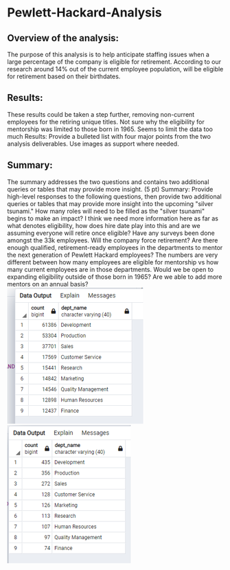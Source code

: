 # Pewlett-Hackard-Analysis

## Overview of the analysis: ##
The purpose of this analysis is to help anticipate staffing issues when a large percentage of the company is eligible for retirement. According to our research around 14% out of the current employee population, will be eligible for retirement based on their birthdates.

## Results: ##

These results could be taken a step further, removing non-current employees for the retiring unique titles.
Not sure why the eligibility for mentorship was limited to those born in 1965. Seems to limit the data too much
Results: Provide a bulleted list with four major points from the two analysis deliverables. Use images as support where needed.

## Summary: ##

The summary addresses the two questions and contains two additional queries or tables that may provide more insight. (5 pt)
Summary: Provide high-level responses to the following questions, then provide two additional queries or tables that may provide more insight into the upcoming "silver tsunami."
How many roles will need to be filled as the "silver tsunami" begins to make an impact? I think we need more information here as far as what denotes eligibility, how does hire date play into this and are we assuming everyone will retire once eligible? Have any surveys been done amongst the 33k employees. Will the company force retirement? 
Are there enough qualified, retirement-ready employees in the departments to mentor the next generation of Pewlett Hackard employees? The numbers are very different between how many employees are eligible for mentorship vs how many current employees are in those departments. Would we be open to expanding eligibility outside of those born in 1965? Are we able to add more mentors on an annual basis? 
![Total_Dept_Counts](https://github.com/laurenneidhardt/Pewlett-Hackard-Analysis/blob/main/Total_Dept_Counts.PNG)
![Mentor_Depts](https://github.com/laurenneidhardt/Pewlett-Hackard-Analysis/blob/main/Mentor_Depts.PNG)
